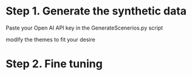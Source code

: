 # Step 1. Generate the synthetic data

Paste your Open AI API key in the GenerateScenerios.py script

modify the themes to fit your desire

# Step 2. Fine tuning
